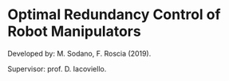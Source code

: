 # Optimal Redundancy Control of Robot Manipulators
Developed by: M. Sodano, F. Roscia (2019).

Supervisor: prof. D. Iacoviello.
